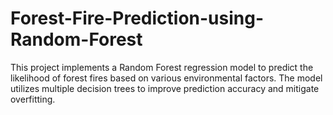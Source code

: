 # Forest-Fire-Prediction-using-Random-Forest
This project implements a Random Forest regression model to predict the likelihood of forest fires based on various environmental factors. The model utilizes multiple decision trees to improve prediction accuracy and mitigate overfitting.

